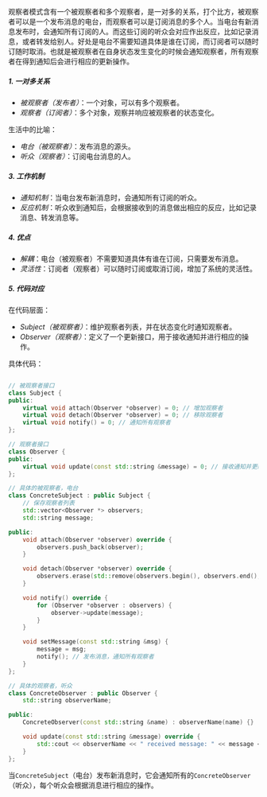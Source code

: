 
观察者模式含有一个被观察者和多个观察者，是一对多的关系，打个比方，被观察者可以是一个发布消息的电台，而观察者可以是订阅消息的多个人。当电台有新消息发布时，会通知所有订阅的人。而这些订阅的听众会对应作出反应，比如记录消息，或者转发给别人。好处是电台不需要知道具体是谁在订阅，而订阅者可以随时订随时取消。也就是被观察者在自身状态发生变化的时候会通知观察者，所有观察者在得到通知后会进行相应的更新操作。


##### 1. 一对多关系

- *被观察者（发布者）*：一个对象，可以有多个观察者。
- *观察者（订阅者）*：多个对象，观察并响应被观察者的状态变化。

 生活中的比喻：

- *电台（被观察者）*：发布消息的源头。
- *听众（观察者）*：订阅电台消息的人。

##### 3. 工作机制

- *通知机制*：当电台发布新消息时，会通知所有订阅的听众。
- *反应机制*：听众收到通知后，会根据接收到的消息做出相应的反应，比如记录消息、转发消息等。

##### 4. 优点

- *解耦*：电台（被观察者）不需要知道具体有谁在订阅，只需要发布消息。
- *灵活性*：订阅者（观察者）可以随时订阅或取消订阅，增加了系统的灵活性。

##### 5. 代码对应

在代码层面：

- *Subject（被观察者）*：维护观察者列表，并在状态变化时通知观察者。
- *Observer（观察者）*：定义了一个更新接口，用于接收通知并进行相应的操作。

具体代码：

```cpp

// 被观察者接口
class Subject {
public:
    virtual void attach(Observer *observer) = 0; // 增加观察者
    virtual void detach(Observer *observer) = 0; // 移除观察者
    virtual void notify() = 0; // 通知所有观察者
};

// 观察者接口
class Observer {
public:
    virtual void update(const std::string &message) = 0; // 接收通知并更新
};

// 具体的被观察者，电台
class ConcreteSubject : public Subject {
    // 保存观察者列表
    std::vector<Observer *> observers;
    std::string message;

public:
    void attach(Observer *observer) override {
        observers.push_back(observer);
    }

    void detach(Observer *observer) override {
        observers.erase(std::remove(observers.begin(), observers.end(), observer), observers.end());
    }

    void notify() override {
        for (Observer *observer : observers) {
            observer->update(message);
        }
    }

    void setMessage(const std::string &msg) {
        message = msg;
        notify(); // 发布消息，通知所有观察者
    }
};

// 具体的观察者，听众
class ConcreteObserver : public Observer {
    std::string observerName;

public:
    ConcreteObserver(const std::string &name) : observerName(name) {}

    void update(const std::string &message) override {
        std::cout << observerName << " received message: " << message << std::endl;
    }
};
```

当`ConcreteSubject`（电台）发布新消息时，它会通知所有的`ConcreteObserver`（听众），每个听众会根据消息进行相应的操作。

